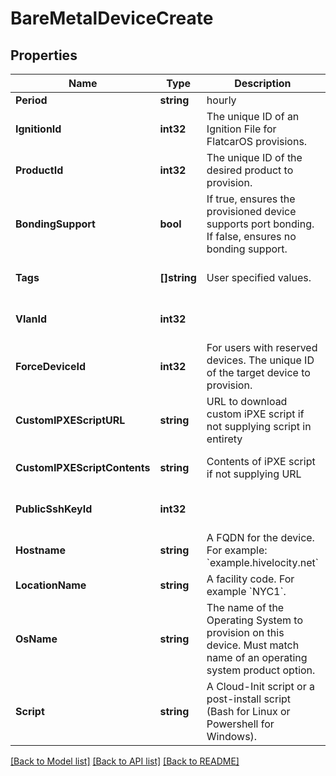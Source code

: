 # BareMetalDeviceCreate

## Properties
Name | Type | Description | Notes
------------ | ------------- | ------------- | -------------
**Period** | **string** | hourly|monthly|quarterly|semi-annually|annually|biennial|triennial | [optional] [default to null]
**IgnitionId** | **int32** | The unique ID of an Ignition File for FlatcarOS provisions. | [optional] [default to null]
**ProductId** | **int32** | The unique ID of the desired product to provision. | [default to null]
**BondingSupport** | **bool** | If true, ensures the provisioned device supports port bonding. If false, ensures no bonding support. | [optional] [default to null]
**Tags** | **[]string** | User specified values. | [optional] [default to null]
**VlanId** | **int32** |  | [optional] [default to null]
**ForceDeviceId** | **int32** | For users with reserved devices. The unique ID of the target device to provision. | [optional] [default to null]
**CustomIPXEScriptURL** | **string** | URL to download custom iPXE script if not supplying script in entirety | [optional] [default to null]
**CustomIPXEScriptContents** | **string** | Contents of iPXE script if not supplying URL | [optional] [default to null]
**PublicSshKeyId** | **int32** |  | [optional] [default to null]
**Hostname** | **string** | A FQDN for the device. For example: &#x60;example.hivelocity.net&#x60; | [default to null]
**LocationName** | **string** | A facility code. For example &#x60;NYC1&#x60;. | [default to null]
**OsName** | **string** | The name of the Operating System to provision on this device. Must match name of an operating system product option. | [default to null]
**Script** | **string** | A Cloud-Init script or a post-install script (Bash for Linux or Powershell for Windows). | [optional] [default to null]

[[Back to Model list]](../README.md#documentation-for-models) [[Back to API list]](../README.md#documentation-for-api-endpoints) [[Back to README]](../README.md)


